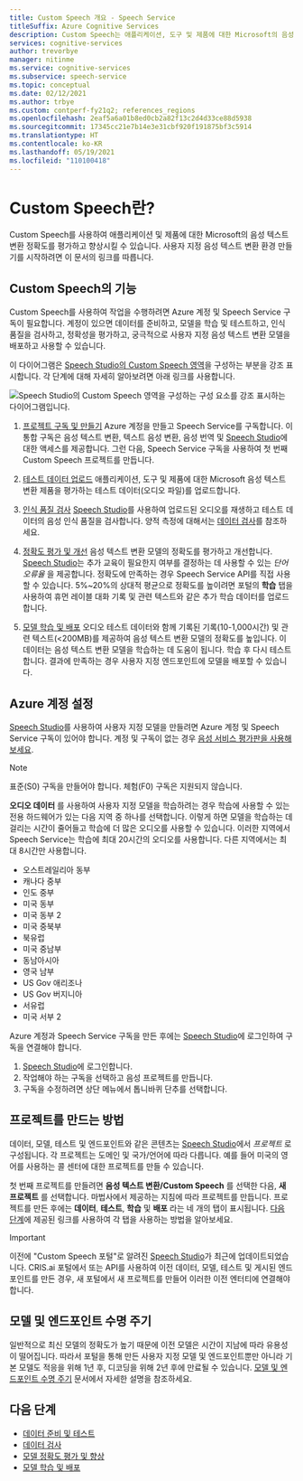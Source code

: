 ```yaml
---
title: Custom Speech 개요 - Speech Service
titleSuffix: Azure Cognitive Services
description: Custom Speech는 애플리케이션, 도구 및 제품에 대한 Microsoft의 음성 텍스트 변환 정확도를 평가하고 향상시킬 수 있는 온라인 도구 세트입니다.
services: cognitive-services
author: trevorbye
manager: nitinme
ms.service: cognitive-services
ms.subservice: speech-service
ms.topic: conceptual
ms.date: 02/12/2021
ms.author: trbye
ms.custom: contperf-fy21q2; references_regions
ms.openlocfilehash: 2eaf5a6a01b8ed0cb2a82f13c2d4d33ce88d5938
ms.sourcegitcommit: 17345cc21e7b14e3e31cbf920f191875bf3c5914
ms.translationtype: HT
ms.contentlocale: ko-KR
ms.lasthandoff: 05/19/2021
ms.locfileid: "110100418"
---
```

# <a name="what-is-custom-speech"></a>Custom Speech란?

Custom Speech를 사용하여 애플리케이션 및 제품에 대한 Microsoft의 음성 텍스트 변환 정확도를 평가하고 향상시킬 수 있습니다. 사용자 지정 음성 텍스트 변환 환경 만들기를 시작하려면 이 문서의 링크를 따릅니다.

## <a name="whats-in-custom-speech"></a>Custom Speech의 기능

Custom Speech를 사용하여 작업을 수행하려면 Azure 계정 및 Speech Service 구독이 필요합니다. 계정이 있으면 데이터를 준비하고, 모델을 학습 및 테스트하고, 인식 품질을 검사하고, 정확성을 평가하고, 궁극적으로 사용자 지정 음성 텍스트 변환 모델을 배포하고 사용할 수 있습니다.

이 다이어그램은 [Speech Studio의 Custom Speech 영역](https://aka.ms/customspeech)을 구성하는 부분을 강조 표시합니다. 각 단계에 대해 자세히 알아보려면 아래 링크를 사용합니다.

![Speech Studio의 Custom Speech 영역을 구성하는 구성 요소를 강조 표시하는 다이어그램입니다.](./media/custom-speech/custom-speech-overview.png)

1. [프로젝트 구독 및 만들기](#set-up-your-azure-account) Azure 계정을 만들고 Speech Service를 구독합니다. 이 통합 구독은 음성 텍스트 변환, 텍스트 음성 변환, 음성 번역 및 [Speech Studio](https://speech.microsoft.com/customspeech)에 대한 액세스를 제공합니다. 그런 다음, Speech Service 구독을 사용하여 첫 번째 Custom Speech 프로젝트를 만듭니다.

1. [테스트 데이터 업로드](./how-to-custom-speech-test-and-train.md) 애플리케이션, 도구 및 제품에 대한 Microsoft 음성 텍스트 변환 제품을 평가하는 테스트 데이터(오디오 파일)를 업로드합니다.

1. [인식 품질 검사](how-to-custom-speech-inspect-data.md) [Speech Studio](https://speech.microsoft.com/customspeech)를 사용하여 업로드된 오디오를 재생하고 테스트 데이터의 음성 인식 품질을 검사합니다. 양적 측정에 대해서는 [데이터 검사](how-to-custom-speech-inspect-data.md)를 참조하세요.

1. [정확도 평가 및 개선](how-to-custom-speech-evaluate-data.md) 음성 텍스트 변환 모델의 정확도를 평가하고 개선합니다. [Speech Studio](https://speech.microsoft.com/customspeech)는 추가 교육이 필요한지 여부를 결정하는 데 사용할 수 있는 *단어 오류율* 을 제공합니다. 정확도에 만족하는 경우 Speech Service API를 직접 사용할 수 있습니다. 5%~20%의 상대적 평균으로 정확도를 높이려면 포털의 **학습** 탭을 사용하여 휴먼 레이블 대화 기록 및 관련 텍스트와 같은 추가 학습 데이터를 업로드합니다.

1. [모델 학습 및 배포](how-to-custom-speech-train-model.md) 오디오 테스트 데이터와 함께 기록된 기록(10-1,000시간) 및 관련 텍스트(<200MB)를 제공하여 음성 텍스트 변환 모델의 정확도를 높입니다. 이 데이터는 음성 텍스트 변환 모델을 학습하는 데 도움이 됩니다. 학습 후 다시 테스트합니다. 결과에 만족하는 경우 사용자 지정 엔드포인트에 모델을 배포할 수 있습니다.

## <a name="set-up-your-azure-account"></a>Azure 계정 설정

[Speech Studio](https://speech.microsoft.com/customspeech)를 사용하여 사용자 지정 모델을 만들려면 Azure 계정 및 Speech Service 구독이 있어야 합니다. 계정 및 구독이 없는 경우 [음성 서비스 평가판을 사용해 보세요](overview.md#try-the-speech-service-for-free).

> [!NOTE]
> 표준(S0) 구독을 만들어야 합니다. 체험(F0) 구독은 지원되지 않습니다.

**오디오 데이터** 를 사용하여 사용자 지정 모델을 학습하려는 경우 학습에 사용할 수 있는 전용 하드웨어가 있는 다음 지역 중 하나를 선택합니다. 이렇게 하면 모델을 학습하는 데 걸리는 시간이 줄어들고 학습에 더 많은 오디오를 사용할 수 있습니다. 이러한 지역에서 Speech Service는 학습에 최대 20시간의 오디오를 사용합니다. 다른 지역에서는 최대 8시간만 사용합니다.

* 오스트레일리아 동부
* 캐나다 중부
* 인도 중부
* 미국 동부
* 미국 동부 2
* 미국 중북부
* 북유럽
* 미국 중남부
* 동남아시아
* 영국 남부
* US Gov 애리조나
* US Gov 버지니아
* 서유럽
* 미국 서부 2

Azure 계정과 Speech Service 구독을 만든 후에는 [Speech Studio](https://speech.microsoft.com/customspeech)에 로그인하여 구독을 연결해야 합니다.

1. [Speech Studio](https://aka.ms/custom-speech)에 로그인합니다.
1. 작업해야 하는 구독을 선택하고 음성 프로젝트를 만듭니다.
1. 구독을 수정하려면 상단 메뉴에서 톱니바퀴 단추를 선택합니다.

## <a name="how-to-create-a-project"></a>프로젝트를 만드는 방법

데이터, 모델, 테스트 및 엔드포인트와 같은 콘텐츠는 [Speech Studio](https://speech.microsoft.com/customspeech)에서 *프로젝트* 로 구성됩니다. 각 프로젝트는 도메인 및 국가/언어에 따라 다릅니다. 예를 들어 미국의 영어를 사용하는 콜 센터에 대한 프로젝트를 만들 수 있습니다.

첫 번째 프로젝트를 만들려면 **음성 텍스트 변환/Custom Speech** 를 선택한 다음, **새 프로젝트** 를 선택합니다. 마법사에서 제공하는 지침에 따라 프로젝트를 만듭니다. 프로젝트를 만든 후에는 **데이터**, **테스트**, **학습** 및 **배포** 라는 네 개의 탭이 표시됩니다. [다음 단계](#next-steps)에 제공된 링크를 사용하여 각 탭을 사용하는 방법을 알아보세요.

> [!IMPORTANT]
> 이전에 "Custom Speech 포털"로 알려진 [Speech Studio](https://aka.ms/custom-speech)가 최근에 업데이트되었습니다. CRIS.ai 포털에서 또는 API를 사용하여 이전 데이터, 모델, 테스트 및 게시된 엔드포인트를 만든 경우, 새 포털에서 새 프로젝트를 만들어 이러한 이전 엔터티에 연결해야 합니다.

## <a name="model-and-endpoint-lifecycle"></a>모델 및 엔드포인트 수명 주기

일반적으로 최신 모델의 정확도가 높기 때문에 이전 모델은 시간이 지남에 따라 유용성이 떨어집니다. 따라서 포털을 통해 만든 사용자 지정 모델 및 엔드포인트뿐만 아니라 기본 모델도 적응을 위해 1년 후, 디코딩을 위해 2년 후에 만료될 수 있습니다. [모델 및 엔드포인트 수명 주기](./how-to-custom-speech-model-and-endpoint-lifecycle.md) 문서에서 자세한 설명을 참조하세요.

## <a name="next-steps"></a>다음 단계

* [데이터 준비 및 테스트](./how-to-custom-speech-test-and-train.md)
* [데이터 검사](how-to-custom-speech-inspect-data.md)
* [모델 정확도 평가 및 향상](how-to-custom-speech-evaluate-data.md)
* [모델 학습 및 배포](how-to-custom-speech-train-model.md)

